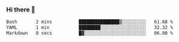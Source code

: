 ### Hi there 👋

<!--
**urzz/urzz** is a ✨ _special_ ✨ repository because its `README.md` (this file) appears on your GitHub profile.

Here are some ideas to get you started:

- 🔭 I’m currently working on ...
- 🌱 I’m currently learning ...
- 👯 I’m looking to collaborate on ...
- 🤔 I’m looking for help with ...
- 💬 Ask me about ...
- 📫 How to reach me: ...
- 😄 Pronouns: ...
- ⚡ Fun fact: ...
-->

<!--START_SECTION:waka-->

```txt
Bash       2 mins          ███████████████▒░░░░░░░░░   61.68 %
YAML       1 min           ████████░░░░░░░░░░░░░░░░░   32.32 %
Markdown   0 secs          █▓░░░░░░░░░░░░░░░░░░░░░░░   06.00 %
```

<!--END_SECTION:waka-->
